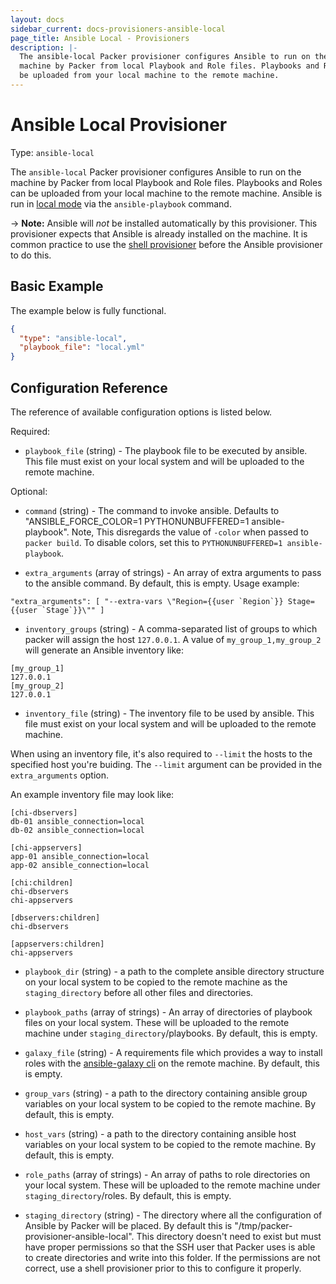 ```yaml
---
layout: docs
sidebar_current: docs-provisioners-ansible-local
page_title: Ansible Local - Provisioners
description: |-
  The ansible-local Packer provisioner configures Ansible to run on the
  machine by Packer from local Playbook and Role files. Playbooks and Roles can
  be uploaded from your local machine to the remote machine.
---
```


# Ansible Local Provisioner

Type: `ansible-local`

The `ansible-local` Packer provisioner configures Ansible to run on the machine
by Packer from local Playbook and Role files. Playbooks and Roles can be
uploaded from your local machine to the remote machine. Ansible is run in [local
mode](https://docs.ansible.com/ansible/playbooks_delegation.html#local-playbooks) via the
`ansible-playbook` command.

-> **Note:** Ansible will *not* be installed automatically by this
provisioner. This provisioner expects that Ansible is already installed on the
machine. It is common practice to use the [shell
provisioner](/docs/provisioners/shell.html) before the Ansible provisioner to do
this.

## Basic Example

The example below is fully functional.

```json
{
  "type": "ansible-local",
  "playbook_file": "local.yml"
}
```

## Configuration Reference

The reference of available configuration options is listed below.

Required:

- `playbook_file` (string) - The playbook file to be executed by ansible. This
    file must exist on your local system and will be uploaded to the
    remote machine.

Optional:

- `command` (string) - The command to invoke ansible. Defaults
    to "ANSIBLE_FORCE_COLOR=1 PYTHONUNBUFFERED=1 ansible-playbook".
    Note, This disregards the value of `-color` when passed to `packer build`.
    To disable colors, set this to `PYTHONUNBUFFERED=1 ansible-playbook`.

- `extra_arguments` (array of strings) - An array of extra arguments to pass
    to the ansible command. By default, this is empty.
    Usage example:

```
"extra_arguments": [ "--extra-vars \"Region={{user `Region`}} Stage={{user `Stage`}}\"" ]
```

- `inventory_groups` (string) - A comma-separated list of groups to which
    packer will assign the host `127.0.0.1`. A value of `my_group_1,my_group_2`
    will generate an Ansible inventory like:

```text
[my_group_1]
127.0.0.1
[my_group_2]
127.0.0.1
```

- `inventory_file` (string) - The inventory file to be used by ansible. This
    file must exist on your local system and will be uploaded to the
    remote machine.

When using an inventory file, it's also required to `--limit` the hosts to the
specified host you're buiding. The `--limit` argument can be provided in the
`extra_arguments` option.

An example inventory file may look like:

```text
[chi-dbservers]
db-01 ansible_connection=local
db-02 ansible_connection=local

[chi-appservers]
app-01 ansible_connection=local
app-02 ansible_connection=local

[chi:children]
chi-dbservers
chi-appservers

[dbservers:children]
chi-dbservers

[appservers:children]
chi-appservers
```

- `playbook_dir` (string) - a path to the complete ansible directory structure
    on your local system to be copied to the remote machine as the
    `staging_directory` before all other files and directories.

- `playbook_paths` (array of strings) - An array of directories of playbook files on
    your local system. These will be uploaded to the remote machine under
    `staging_directory`/playbooks. By default, this is empty.

- `galaxy_file` (string) - A requirements file which provides a way to install
    roles with the [ansible-galaxy
    cli](http://docs.ansible.com/ansible/galaxy.html#the-ansible-galaxy-command-line-tool)
    on the remote machine. By default, this is empty.

- `group_vars` (string) - a path to the directory containing ansible group
    variables on your local system to be copied to the remote machine. By
    default, this is empty.

- `host_vars` (string) - a path to the directory containing ansible host
    variables on your local system to be copied to the remote machine. By
    default, this is empty.

- `role_paths` (array of strings) - An array of paths to role directories on
    your local system. These will be uploaded to the remote machine under
    `staging_directory`/roles. By default, this is empty.

- `staging_directory` (string) - The directory where all the configuration of
    Ansible by Packer will be placed. By default this
    is "/tmp/packer-provisioner-ansible-local". This directory doesn't need to
    exist but must have proper permissions so that the SSH user that Packer uses
    is able to create directories and write into this folder. If the permissions
    are not correct, use a shell provisioner prior to this to configure
    it properly.
